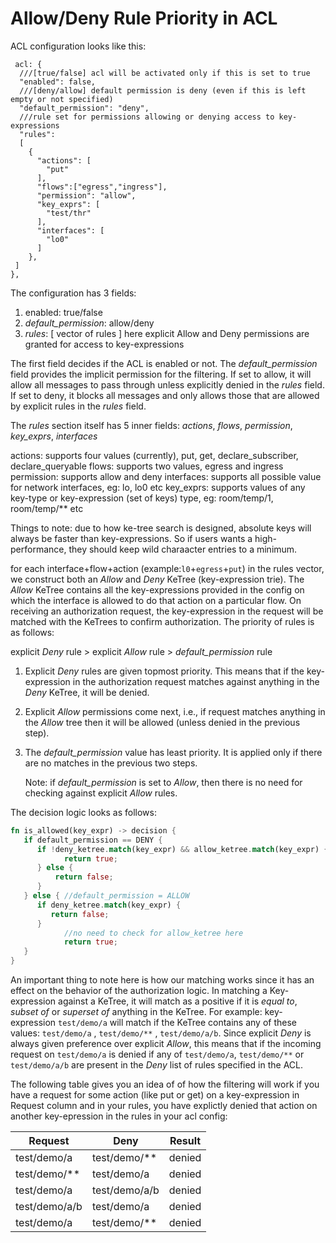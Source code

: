 # Allow/Deny Rule Priority in ACL

ACL configuration looks like this:
```json5
 acl: {
  ///[true/false] acl will be activated only if this is set to true
  "enabled": false,
  ///[deny/allow] default permission is deny (even if this is left empty or not specified)
  "default_permission": "deny",
  ///rule set for permissions allowing or denying access to key-expressions
  "rules": 
  [
    {
      "actions": [
        "put"
      ],
      "flows":["egress","ingress"],
      "permission": "allow",
      "key_exprs": [
        "test/thr"
      ],
      "interfaces": [
        "lo0"
      ]
    },
 ]
},
```

The configuration has 3 fields:

1. enabled: true/false
2. *default_permission*: allow/deny 
3. *rules*: [ vector of rules ] here explicit Allow and Deny permissions are granted for access to key-expressions

The first field decides if the ACL is enabled or not.
The *default_permission* field provides the implicit permission for the filtering. If set to allow, it will allow all messages to pass through unless explicitly denied in the *rules* field. If set to deny, it blocks all messages and only allows those that are allowed by explicit rules in the *rules* field.

The *rules* section itself has 5 inner fields: *actions*, *flows*, *permission*, *key_exprs*, *interfaces*

actions: supports four values (currently), put, get, declare_subscriber, declare_queryable
flows: supports two values, egress and ingress
permission: supports allow and deny
interfaces: supports all possible value for network interfaces, eg: lo, lo0 etc
key_exprs: supports values of any key-type or key-expression (set of keys) type, eg: room/temp/1, room/temp/** etc

Things to note: due to how ke-tree search is designed, absolute keys will always be faster than key-expressions. So if users wants a high-performance, they should keep wild charaacter entries to a minimum.

for each interface+flow+action  (example:`l0`+`egress`+`put`) in the rules vector, we construct both an *Allow* and *Deny* KeTree (key-expression trie). The *Allow* KeTree contains all the key-expressions provided in the config on which the interface is allowed to do that action on a particular flow. On receiving an authorization request, the key-expression in the request will be matched with the KeTrees to confirm authorization. The priority of rules is as follows: 

explicit *Deny* rule > explicit *Allow* rule > *default_permission* rule

1. Explicit *Deny* rules are given topmost priority. This means that if the key-expression in the  authorization request matches against anything in the *Deny* KeTree, it will be denied. 
2. Explicit *Allow* permissions come next, i.e., if request matches anything in the *Allow* tree then it will be allowed (unless denied in the previous step).
3. The *default_permission* value has least priority. It is applied only if there are no matches in the previous two steps.
    
    Note: if *default_permission* is set to *Allow*, then there is no need for checking against explicit *Allow* rules.
    

The decision logic looks as follows:

```rust
fn is_allowed(key_expr) -> decision {
   if default_permission == DENY {
      if !deny_ketree.match(key_expr) && allow_ketree.match(key_expr) {
            return true;
      } else {
          return false;
      }
   } else { //default_permission = ALLOW
      if deny_ketree.match(key_expr) {
         return false;
      } 
			//no need to check for allow_ketree here
			return true; 
   }
}
```

An important thing to note here is how our matching works since it has an effect on the behavior of the authorization logic. In matching a Key-expression against a KeTree, it will match as a positive if it is *equal to*, *subset of* or *superset of* anything in the KeTree. For example: key-expression `test/demo/a` will match if the KeTree contains any of these values: `test/demo/a` , `test/demo/**` , `test/demo/a/b`. Since explicit *Deny* is always given preference over explicit *Allow*, this means that if the incoming request on `test/demo/a` is denied if any of `test/demo/a`, `test/demo/**` or `test/demo/a/b` are present in the *Deny* list of rules specified in the ACL.

The following table gives you an idea of of how the filtering will work if you have a request for some action (like put or get) on a key-expression in Request column and in your rules, you have explictly denied that action on another key-epression in the rules in your acl config:


|   Request    |     Deny      |  Result   |
|--------------|---------------|-----------|
| test/demo/a  | test/demo/**  | denied    |
| test/demo/** | test/demo/a   | denied    |
| test/demo/a  | test/demo/a/b | denied    |
| test/demo/a/b| test/demo/a   | denied    |
| test/demo/a  | test/demo/**  | denied    |